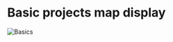 # Basic projects map display

![Basics](https://github.com/idevHive/42/blob/master/Files/Maps/Basics_Projects.png)
